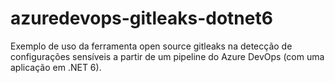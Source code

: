 # azuredevops-gitleaks-dotnet6
Exemplo de uso da ferramenta open source gitleaks na detecção de configurações sensíveis a partir de um pipeline do Azure DevOps (com uma aplicação em .NET 6).
